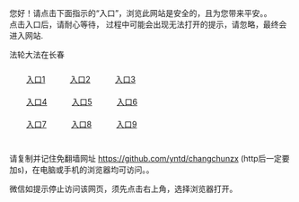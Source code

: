 您好！请点击下面指示的“入口”，浏览此网站是安全的，且为您带来平安。。 <br/>
点击入口后，请耐心等待， 过程中可能会出现无法打开的提示，请忽略，最终会进入网站. </br>

法轮大法在长春<br/>
<div style="padding:10px"><a style="margin:20px" target="_blank" href="https://d19u83vgx0xk9f.cloudfront.net/2Qpsp?fjpbhyq" id="ccLink1" rel="nofollow">入口1</a> <a target="_blank" style="margin:20px" href="https://dpiw6thr5to46.cloudfront.net/2Qpsp?yrmcpjhx" id="ccLink2" rel="nofollow">入口2</a> <a style="margin:20px" target="_blank" href="https://d2e3t7obq4ov27.cloudfront.net/2Qpsp?whkfawdr" id="ccLink3" rel="nofollow">入口3</a></div>

<div style="padding:10px" ><a style="margin:20px" target="_blank" href="https://d19u83vgx0xk9f.cloudfront.net/2Qpsp?fjpbhyq" id="ccLink4" rel="nofollow">入口4</a> <a style="margin:20px" href="https://dpiw6thr5to46.cloudfront.net/2Qpsp?yrmcpjhx" target="_blank" id="ccLink5" rel="nofollow">入口5</a> <a style="margin:20px" href="https://d2e3t7obq4ov27.cloudfront.net/2Qpsp?whkfawdr" target="_blank" id="ccLink6" rel="nofollow">入口6</a></div>

<div style="padding:10px"><a style="margin:20px" target="_blank" href="https://d19u83vgx0xk9f.cloudfront.net/2Qpsp?fjpbhyq" id="ccLink7" rel="nofollow">入口7</a> <a style="margin:20px" href="https://dpiw6thr5to46.cloudfront.net/2Qpsp?yrmcpjhx" target="_blank" id="ccLink8" rel="nofollow">入口8</a> <a style="margin:20px" target="_blank" href="https://d2e3t7obq4ov27.cloudfront.net/2Qpsp?whkfawdr" id="ccLink9" rel="nofollow">入口9</a></div>

<br/>



请复制并记住免翻墙网址 https://github.com/yntd/changchunzx (http后一定要加s)，在电脑或手机的浏览器均可访问。。<br/>

微信如提示停止访问该网页，须先点击右上角，选择浏览器打开。

